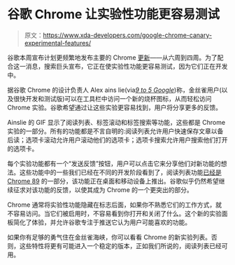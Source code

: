 # 谷歌 Chrome 让实验性功能更容易测试

> 原文：<https://www.xda-developers.com/google-chrome-canary-experimental-features/>

谷歌本周宣布计划更频繁地发布主要的 Chrome [更新](https://www.xda-developers.com/chrome-updates-will-now-be-released-every-4-weeks/)——从六周到四周。为了配合这一消息，搜索巨头宣布，它正在使实验性功能更容易测试，因为它们正在开发中。

据谷歌 Chrome 的设计负责人 Alex ains lie(via[*9 to 5 Google*](https://9to5google.com/2021/03/05/google-chrome-experiments-becker/))称，金丝雀用户(以及很快开发和测试版)可以在工具栏中访问一个新的烧杯图标，从而轻松访问 Chrome 实验。谷歌希望通过让这些实验更容易找到，用户将分享更多的反馈。

Ainslie 的 GIF 显示了阅读列表、标签滚动和标签搜索等功能，这些都是 Chrome 实验的一部分。所有的功能都是不言自明的:阅读列表允许用户快速保存文章以备后读；选项卡滚动允许用户滚动他们的选项卡；选项卡搜索允许用户搜索他们打开的选项卡。

每个实验功能都有一个“发送反馈”按钮，用户可以点击它来分享他们对新功能的想法。这些功能中的一些我们已经在不同的开发阶段看到了，阅读列表功能[已经是 Chrome 89](https://www.xda-developers.com/chrome-89-revamped-profiles-reading-list-more/) 的一部分，该功能正在桌面和移动设备上推出。谷歌似乎仍然希望继续征求对该功能的反馈，以使其成为 Chrome 的一个更突出的部分。

Chrome 通常将实验性功能隐藏在标志后面，如果你不熟悉它们的工作方式，就不容易访问。当它们被启用时，不容易看到你打开和关闭了什么。这个新的实验面板简化了体验，并允许谷歌专注于推送它认为用户可能喜欢的功能。

如果你有足够的勇气住在金丝雀海峡，你可以看看 Chrome 的新实验列表。否则，这些特性将更有可能进入一个稳定的版本，正如我们所说的，阅读列表已经可用。